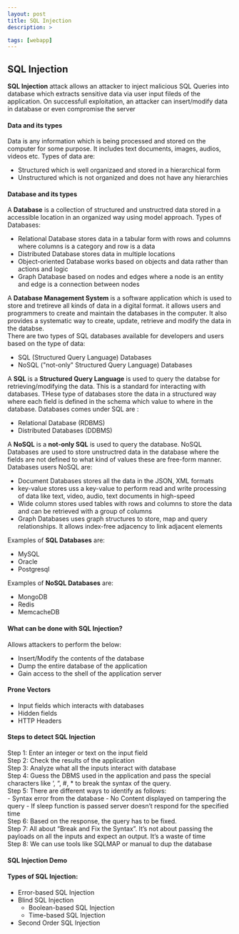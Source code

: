 ```yaml
---
layout: post
title: SQL Injection
description: >

tags: [webapp]
---
```


## SQL Injection

**SQL Injection** attack allows an attacker to inject malicious SQL Queries into database which extracts sensitive data via user input fileds of the application. On successfull exploitation, an attacker can insert/modify data in database or even compromise the server 
#### Data and its types
Data is any information which is being processed and stored on the computer for some purpose. It includes text documents, images, audios, videos etc.
Types of data are:
 - Structured which is well organizaed and stored in a hierarchical form
 - Unstructured which is not organized and does not have any hierarchies
#### Database and its types
A **Database** is a collection of structured and unstructred data stored in a accessible location in an organized way using model approach.
Types of Databases:
 - Relational Database stores data in a tabular form with rows and columns where columns is a category and row is a data
 - Distributed Database stores data in multiple locations
 - Object-oriented Database works based on objects and data rather than actions and logic
 - Graph Database based on nodes and edges where a node is an entity and edge is a connection between nodes


A **Database Management System** is a software application which is used to store and tretireve all kinds of data in a digital format. it allows users and programmers to create and maintain the databases in the computer. It also provides a systematic way to create, update, retrieve and modify the data in the databse.  
There are two types of SQL databases available for developers and users based on the type of data:
 - SQL (Structured Query Language) Databases
 - NoSQL ("not-only" Structured Query Language) Databases


A __SQL__ is a **Structured Query Language** is used to query the databse for retrieving/modifying the data. This is a standard for interacting with databases. THese type of databases store the data in a structured way where each field is defined in the schema which value to where in the database.
Databases comes under SQL are :
 - Relational Database (RDBMS)
 - Distributed Databases (DDBMS)


A __NoSQL__ is a **not-only SQL** is used to query the database. NoSQL Databases are used to store unstructred data in the database where the fields are not defined to what kind of values these are free-form manner. 
Databases users NoSQL are:
 - Document Databases stores all the data in the JSON, XML formats
 - key-value stores uss a key-value to perform read and write processing of data like text, video, audio, text documents in high-speed
 - Wide column stores used tables with rows and columns to store the data and can be retrieved with a group of columns
 - Graph Databases uses graph structures to store, map and query relationships. It allows index-free adjacency to link adjacent elements 
 
 
Examples of **SQL Databases** are:  
  - MySQL
  - Oracle
  - Postgresql
 
 
 Examples of **NoSQL Databases** are:
  - MongoDB
  - Redis
  - MemcacheDB
#### What can be done with SQL Injection?
Allows attackers to perform the below:
  - Insert/Modify the contents of the database
  - Dump the entire database of the application
  - Gain access to the shell of the application server
#### Prone Vectors
  - Input fields which interacts with databases  
  - Hidden fields
  - HTTP Headers
#### Steps to detect SQL Injection  
  Step 1: Enter an integer or text on the input field  
  Step 2: Check the results of the application  
  Step 3: Analyze what all the inputs interact with database  
  Step 4: Guess the DBMS used in the application and pass the special characters like ‘, “, #, * to break the syntax of the query.  
  Step 5: There are different ways to identify as follows:  
    - Syntax error from the database
    - No Content displayed on tampering the query
    - If sleep function is passed server doesn’t respond for the specified time  
  Step 6: Based on the response, the query has to be fixed.  
  Step 7: All about “Break and Fix the Syntax”. It’s not about passing the payloads on all the inputs and expect an output. It’s  a waste of time  
  Step 8: We can use tools like SQLMAP or manual to dup the database
#### SQL Injection Demo
#### Types of SQL Injection:
  - Error-based SQL Injection
  - Blind SQL Injection
    - Boolean-based SQL Injection
    - Time-based SQL Injection
  - Second Order SQL Injection  
